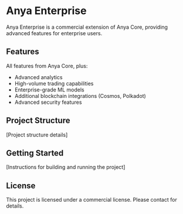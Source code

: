 # Anya Enterprise

Anya Enterprise is a commercial extension of Anya Core, providing advanced features for enterprise users.

## Features

All features from Anya Core, plus:

- Advanced analytics
- High-volume trading capabilities
- Enterprise-grade ML models
- Additional blockchain integrations (Cosmos, Polkadot)
- Advanced security features

## Project Structure

[Project structure details]

## Getting Started

[Instructions for building and running the project]

## License

This project is licensed under a commercial license. Please contact for details.
